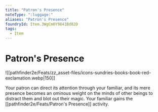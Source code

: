 ```yaml
---
title: "Patron's Presence"
noteType: ":luggage:"
aliases: "Patron's Presence"
foundryId: Item.3WgCm0Y9841Bd82D
tags:
  - Item
---
```


# Patron's Presence
![[pathfinder2e/Feats/zz_asset-files/icons-sundries-books-book-red-exclamation.webp|150]]

Your patron can direct its attention through your familiar, and its mere presence becomes an ominous weight on the minds of other beings to distract them and blot out their magic. Your familiar gains the [[pathfinder2e/Feats/Patron's Presence]] activity.
